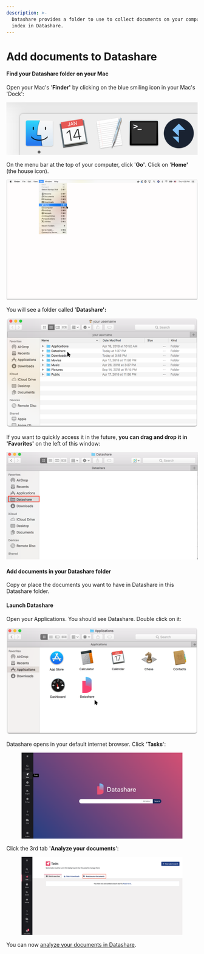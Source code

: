 ```yaml
---
description: >-
  Datashare provides a folder to use to collect documents on your computer to
  index in Datashare.
---
```


# Add documents to Datashare

#### Find your Datashare folder on your Mac

Open your Mac's '**Finder'** by clicking on the blue smiling icon in your Mac's 'Dock':

![](<../../.gitbook/assets/Screen Shot 2019-01-14 at 10.09.55 PM.png>)

On the menu bar at the top of your computer, click '**Go'**. Click on '**Home'** (the house icon).

![](<../../.gitbook/assets/Add doc Mac2.png>)

You will see a folder called '**Datashare':**

![](<../../.gitbook/assets/Add doc Mac.png>)

If you want to quickly access it in the future, **you can drag and drop it in 'Favorites'** on the left of this window:

![](<../../.gitbook/assets/Screen Shot 2019-05-21 at 11.40.22 AM.png>)

#### **Add documents in your Datashare folder**

Copy or place the documents you want to have in Datashare in this Datashare folder.

#### **Launch Datashare**

Open your Applications. You should see Datashare. Double click on it:

![](<../../.gitbook/assets/Group 28 (1) (1) (1) (2) (2).png>)

Datashare opens in your default internet browser. Click '**Tasks**':&#x20;

<figure><img src="../../.gitbook/assets/Screenshot 2022-10-27 at 12.25.34.png" alt=""><figcaption></figcaption></figure>

Click the 3rd tab '**Analyze your documents**':

<figure><img src="../../.gitbook/assets/Screenshot 2022-10-27 at 12.25.44.png" alt=""><figcaption></figcaption></figure>

You can now [analyze your documents in Datashare](https://icij.gitbook.io/datashare/all/analyze-documents).
